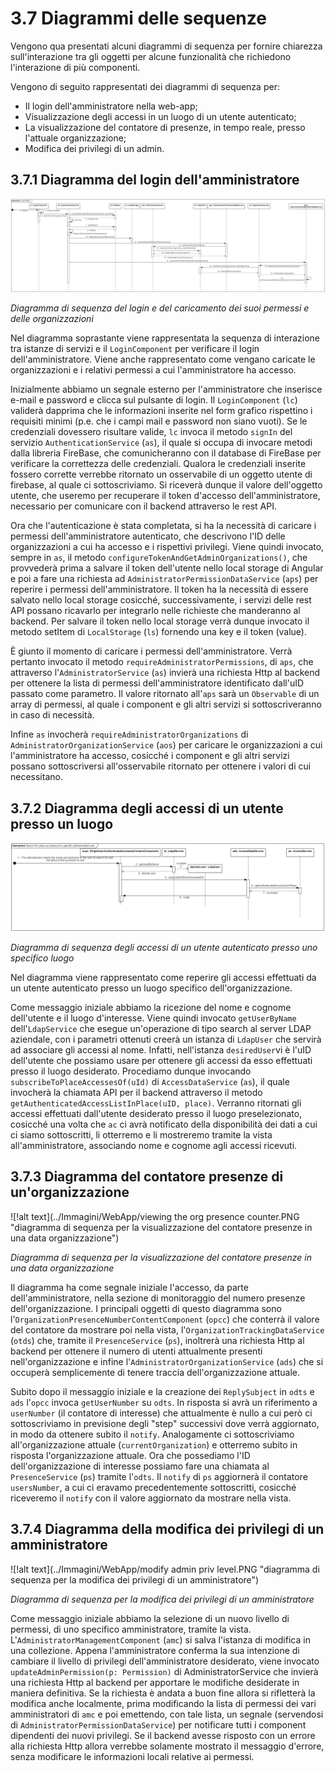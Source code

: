 # 3.7 Diagrammi delle sequenze 

Vengono qua presentati alcuni diagrammi di sequenza per fornire chiarezza sull'interazione tra gli oggetti per alcune funzionalità che richiedono l'interazione di più componenti.

Vengono di seguito rappresentati dei diagrammi di sequenza per:

-   Il login dell'amministratore nella web-app;
-   Visualizzazione degli accessi in un luogo di un utente autenticato;
-   La visualizzazione del contatore di presenze, in tempo reale, presso l'attuale organizzazione;
-   Modifica dei privilegi di un admin.


## 3.7.1 Diagramma del login dell'amministratore

![!alt text](../Immagini/WebApp/login.PNG "diagramma di sequenza del login e del caricamento dei permessi e delle organizzazioni")
<figcaption> <em> Diagramma di sequenza del login e del caricamento dei suoi permessi e delle organizzazioni </em> </figcaption>

Nel diagramma soprastante viene rappresentata la sequenza di interazione tra istanze di servizi e il `LoginComponent` per verificare il login dell'amministratore. Viene anche rappresentato come vengano caricate le organizzazioni e i relativi permessi a cui l'amministratore ha accesso.

Inizialmente abbiamo un segnale esterno per l'amministratore che inserisce e-mail e password e clicca sul pulsante di login. Il `LoginComponent` (`lc`) validerà dapprima che le informazioni inserite nel form grafico rispettino i requisiti minimi (p.e. che i campi mail e password non siano vuoti). Se le credenziali dovessero risultare valide, `lc` invoca il metodo `signIn` del servizio `AuthenticationService` (`as`), il quale si occupa di invocare metodi dalla libreria FireBase, che comunicheranno con il database di FireBase per verificare la correttezza delle credenziali. Qualora le credenziali inserite fossero corrette verrebbe ritornato un osservabile di un oggetto utente di firebase, al quale ci sottoscriviamo. Si riceverà dunque il valore dell'oggetto utente, che useremo per recuperare il token d'accesso dell'amministratore, necessario per comunicare con il backend attraverso le rest API.

Ora che l'autenticazione è stata completata, si ha la necessità di caricare i permessi dell'amministratore autenticato, che descrivono l'ID delle organizzazioni a cui ha accesso e i rispettivi privilegi. Viene quindi invocato, sempre in `as`, il metodo `configureTokenAndGetAdminOrganizations()`, che provvederà prima a salvare il token dell'utente nello local storage di Angular e poi a fare una richiesta ad `AdministratorPermissionDataService` (`aps`) per reperire i permessi dell'amministratore. Il token ha la necessità di essere salvato nello local storage cosicché, successivamente, i servizi delle rest API possano ricavarlo per integrarlo nelle richieste che manderanno al backend. Per salvare il token nello local storage verrà dunque invocato il metodo setItem di `LocalStorage` (`ls`) fornendo una key e il token (value).

È giunto il momento di caricare i permessi dell'amministratore. Verrà pertanto invocato il metodo `requireAdministratorPermissions`, di `aps`, che attraverso l'`AdministratorService` (`as`) invierà una richiesta Http al backend per ottenere la lista di permessi dell'amministratore identificato dall'uID passato come parametro. Il valore ritornato all'`aps` sarà un `Observable` di un array di permessi, al quale i component e gli altri servizi si sottoscriveranno in caso di necessità.

Infine `as` invocherà `requireAdministratorOrganizations` di `AdministratorOrganizationService` (`aos`) per caricare le organizzazioni a cui l'amministratore ha accesso, cosicché i component e gli altri servizi possano sottoscriversi all'osservabile ritornato per ottenere i valori di cui necessitano.

## 3.7.2 Diagramma degli accessi di un utente presso un luogo

![!alt text](../Immagini/WebApp/SEQ_singleUserAccessesByName.PNG "diagramma di sequenza degli accessi di un utente autenticato presso uno specifico luogo")
<figcaption> <em> Diagramma di sequenza degli accessi di un utente autenticato presso uno specifico luogo </em> </figcaption>

Nel diagramma viene rappresentato come reperire gli accessi effettuati da un utente autenticato presso un luogo specifico dell'organizzazione.

Come messaggio iniziale abbiamo la ricezione del nome e cognome dell'utente e il luogo d'interesse. Viene quindi invocato `getUserByName` dell'`LdapService` che esegue un'operazione di tipo search al server LDAP aziendale, con i parametri ottenuti creerà un istanza di `LdapUser` che servirà ad associare gli accessi al nome. Infatti, nell'istanza `desiredUser`vi è l'uID dell'utente che possiamo usare per ottenere gli accessi da esso effettuati presso il luogo desiderato. Procediamo dunque invocando `subscribeToPlaceAccessesOf(uId)` di `AccessDataService` (`as`), il quale invocherà la chiamata API per il backend attraverso il metodo `getAuthenticatedAccessListInPlace(uID, place)`. Verranno ritornati gli accessi effettuati dall'utente desiderato presso il luogo preselezionato, cosicché una volta che `ac` ci avrà notificato della disponibilità dei dati a cui ci siamo sottoscritti, li otterremo e li mostreremo tramite la vista all'amministratore, associando nome e cognome agli accessi ricevuti.

## 3.7.3 Diagramma del contatore presenze di un'organizzazione

![!alt text](../Immagini/WebApp/viewing the org presence counter.PNG "diagramma di sequenza per la visualizzazione del contatore presenze in una data organizzazione")
<figcaption> <em> Diagramma di sequenza per la visualizzazione del contatore presenze in una data organizzazione </em> </figcaption>

Il diagramma ha come segnale iniziale l'accesso, da parte dell'amministratore, nella sezione di monitoraggio del numero presenze dell'organizzazione. I principali oggetti di questo diagramma sono l'`OrganizationPresenceNumberContentComponent` (`opcc`) che conterrà il valore del contatore da mostrare poi nella vista, l'`OrganizationTrackingDataService` (`otds`) che, tramite il `PresenceService` (`ps`), inoltrerà una richiesta Http al backend per ottenere il numero di utenti attualmente presenti nell'organizzazione e infine l'`AdministratorOrganizationService` (`ads`) che si occuperà semplicemente di tenere traccia dell'organizzazione attuale.

Subito dopo il messaggio iniziale e la creazione dei `ReplySubject` in `odts` e `ads` l'`opcc` invoca `getUserNumber` su `odts`. In risposta si avrà un riferimento a `userNumber` (il contatore di interesse) che attualmente è nullo a cui però ci sottoscriviamo in previsione degli "step" successivi dove verrà aggiornato, in modo da ottenere subito il `notify`. Analogamente ci sottoscriviamo all'organizzazione attuale (`currentOrganization`) e otterremo subito in risposta l'organizzazione attuale. Ora che possediamo l'ID dell'organizzazione di interesse possiamo fare una chiamata al `PresenceService` (`ps`) tramite l'`odts`. Il `notify` di `ps` aggiornerà il contatore `usersNumber`, a cui ci eravamo precedentemente sottoscritti, cosicché riceveremo il `notify` con il valore aggiornato da mostrare nella vista.

## 3.7.4 Diagramma della modifica dei privilegi di un amministratore

![!alt text](../Immagini/WebApp/modify admin priv level.PNG "diagramma di sequenza per la modifica dei privilegi di un amministratore")
<figcaption> <em> Diagramma di sequenza per la modifica dei privilegi di un amministratore </em> </figcaption>

Come messaggio iniziale abbiamo la selezione di un nuovo livello di permessi, di uno specifico amministratore, tramite la vista. L'`AdministratorManagementComponent` (`amc`) si salva l'istanza di modifica in una collezione. Appena l'amministratore conferma la sua intenzione di cambiare il livello di privilegi dell'amministratore desiderato, viene invocato `updateAdminPermission(p: Permission)` di AdministratorService che invierà una richiesta Http al backend per apportare le modifiche desiderate in maniera definitiva. Se la richiesta è andata a buon fine allora si rifletterà la modifica anche localmente, prima modificando la lista di permessi dei vari amministratori di `amc` e poi emettendo, con tale lista, un segnale (servendosi di `AdministratorPermissionDataService`) per notificare tutti i component dipendenti dei nuovi privilegi. Se il backend avesse risposto con un errore alla richiesta Http allora verrebbe solamente mostrato il messaggio d'errore, senza modificare le informazioni locali relative ai permessi.